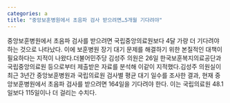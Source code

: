 ```yaml
---
categories: a
title: "중앙보훈병원에서 초음파 검사 받으려면…5개월 기다려야"
---
```

중앙보훈병원에서 초음파 검사를 받으려면 국립중앙의료원보다 4달 가량 더 기다려야 하는 것으로 나타났다. 이에 보훈병원 장기 대기 문제를 해결하기 위한 본질적인 대책이 필요하다는 지적이 나왔다.더불어민주당 김성주 의원은 26일 한국보훈복지의료공단과 국립중앙의료원 등으로부터 제출받은 자료를 분석해 이같이 지적했다.김성주 의원실이 최근 3년간 중앙보훈병원과 국립의료원 검사별 평균 대기 일수를 조사한 결과, 현재 중앙보훈병원에서 초음파 검사를 받으려면 164일을 기다려야 한다. 이는 국립의료원 48.1일보다 115일이나 더 걸리는 수치다.
